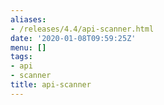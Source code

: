 ```yaml
---
aliases:
- /releases/4.4/api-scanner.html
date: '2020-01-08T09:59:25Z'
menu: []
tags:
- api
- scanner
title: api-scanner
---
```


